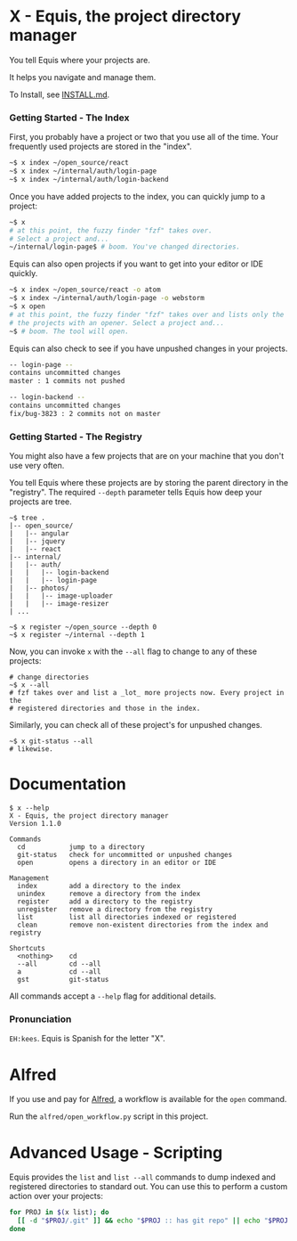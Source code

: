 # X - Equis, the project directory manager

You tell Equis where your projects are.

It helps you navigate and manage them.

To Install, see [INSTALL.md](INSTALL.md).

### Getting Started - The Index

First, you probably have a project or two that you use all of the time.
Your frequently used projects are stored in the "index".

```bash
~$ x index ~/open_source/react
~$ x index ~/internal/auth/login-page
~$ x index ~/internal/auth/login-backend
```

Once you have added projects to the index, you can quickly jump to a project:

```bash
~$ x
# at this point, the fuzzy finder "fzf" takes over.
# Select a project and...
~/internal/login-page$ # boom. You've changed directories.
```

Equis can also open projects if you want to get into your editor or IDE quickly.

```bash
~$ x index ~/open_source/react -o atom
~$ x index ~/internal/auth/login-page -o webstorm
~$ x open
# at this point, the fuzzy finder "fzf" takes over and lists only the
# the projects with an opener. Select a project and...
~$ # boom. The tool will open.
```

Equis can also check to see if you have unpushed changes in your projects.

```bash
-- login-page --
contains uncommitted changes
master : 1 commits not pushed

-- login-backend --
contains uncommitted changes
fix/bug-3823 : 2 commits not on master
```

### Getting Started - The Registry

You might also have a few projects that are on your machine that you don't use very often.

You tell Equis where these projects are by storing the parent directory in the "registry".
The required `--depth` parameter tells Equis how deep your projects are tree.

```
~$ tree .
|-- open_source/
|   |-- angular
|   |-- jquery
|   |-- react
|-- internal/
|   |-- auth/
|   |   |-- login-backend
|   |   |-- login-page
|   |-- photos/
|   |   |-- image-uploader
|   |   |-- image-resizer
| ...   

~$ x register ~/open_source --depth 0
~$ x register ~/internal --depth 1
```

Now, you can invoke `x` with the `--all` flag to change to any of these projects:

```
# change directories
~$ x --all
# fzf takes over and list a _lot_ more projects now. Every project in the
# registered directories and those in the index.
```

Similarly, you can check all of these project's for unpushed changes.

```
~$ x git-status --all
# likewise.
```

# Documentation

```text
$ x --help
X - Equis, the project directory manager
Version 1.1.0

Commands
  cd           jump to a directory
  git-status   check for uncommitted or unpushed changes
  open         opens a directory in an editor or IDE

Management
  index        add a directory to the index
  unindex      remove a directory from the index
  register     add a directory to the registry
  unregister   remove a directory from the registry
  list         list all directories indexed or registered
  clean        remove non-existent directories from the index and registry

Shortcuts
  <nothing>    cd
  --all        cd --all
  a            cd --all
  gst          git-status
```

All commands accept a `--help` flag for additional details.

### Pronunciation

`EH:kees`. Equis is Spanish for the letter "X".

# Alfred

If you use and pay for [Alfred](https://www.alfredapp.com/), a workflow is available for the `open` command.

Run the `alfred/open_workflow.py` script in this project.

# Advanced Usage - Scripting

Equis provides the `list` and `list --all` commands to dump indexed and registered directories to standard out.
You can use this to perform a custom action over your projects:

```bash
for PROJ in $(x list); do
  [[ -d "$PROJ/.git" ]] && echo "$PROJ :: has git repo" || echo "$PROJ :: not in git"
done
```
